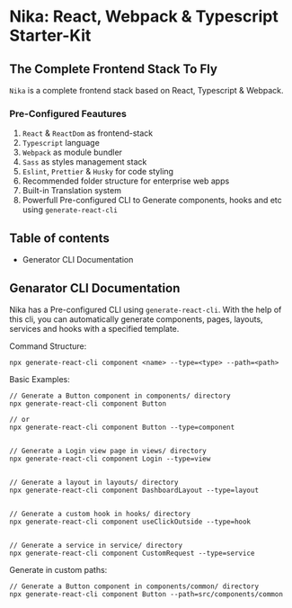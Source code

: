 # Nika: React, Webpack & Typescript Starter-Kit
## The Complete Frontend Stack To Fly

`Nika` is a complete frontend stack based on React, Typescript & Webpack.

### Pre-Configured Feautures
1. `React` & `ReactDom` as frontend-stack
2. `Typescript` language
3. `Webpack` as module bundler
4. `Sass` as styles management stack
5. `Eslint`, `Prettier` & `Husky` for code styling
6. Recommended folder structure for enterprise web apps
7. Built-in Translation system 
8. Powerfull Pre-configured CLI to Generate components, hooks and etc using `generate-react-cli`

## Table of contents
* Generator CLI Documentation

## Genarator CLI Documentation
Nika has a Pre-configured CLI using `generate-react-cli`.
With the help of this cli, you can automatically generate components, pages, layouts, services and hooks with a specified template.

Command Structure:
```
npx generate-react-cli component <name> --type=<type> --path=<path>
```

Basic Examples:
```
// Generate a Button component in components/ directory
npx generate-react-cli component Button

// or
npx generate-react-cli component Button --type=component


// Generate a Login view page in views/ directory
npx generate-react-cli component Login --type=view


// Generate a layout in layouts/ directory
npx generate-react-cli component DashboardLayout --type=layout


// Generate a custom hook in hooks/ directory
npx generate-react-cli component useClickOutside --type=hook


// Generate a service in service/ directory
npx generate-react-cli component CustomRequest --type=service

```

Generate in custom paths:
```
// Generate a Button component in components/common/ directory
npx generate-react-cli component Button --path=src/components/common

```

